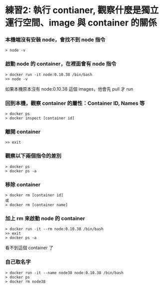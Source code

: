 # 練習2: 執行 contianer, 觀察什麼是獨立運行空間、image 與 container 的關係

### 本機端沒有安裝 node，會找不到 node 指令
```
> node -v
```
### 啟動 node 的 container，在裡面會有 node 指令
```
> docker run -it node:0.10.38 /bin/bash
>> node -v
```

如果本機原本沒有 node:0.10.38 這個 images，他會先 pull 才 run



### 回到本機，觀察 container 的屬性：Container ID, Names 等
```
> docker ps
> docker inspect [container id]
```
### 離開 container
```
>> exit
```
### 觀察以下兩個指令的差別
```
> docker ps
> docker ps -a
```
### 移除 container
```
> docker rm [container id]
或
> docker rm [container name]
```
### 加上 rm 來啟動 node 的 container
```
> docker run -it --rm node:0.10.38 /bin/bash
>> exit
> docker ps -a
```
看不到這個 container 了

### 自己取名字
```
> docker run -it --name node38 node:0.10.38 /bin/bash
> docker ps
> docker rm node38
```
